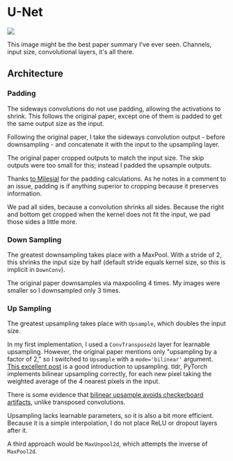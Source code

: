 # U-Net

![](https://lmb.informatik.uni-freiburg.de/people/ronneber/u-net/u-net-architecture.png)

This image might be the best paper summary I've ever seen. Channels, input size, convolutional layers, it's all there.

## Architecture

### Padding

The sideways convolutions do not use padding, allowing the activations to shrink. This follows the original paper, except one of them is padded to get the same output size as the input.

Following the original paper, I take the sideways convolution output - before downsampling - and concatenate it with the input to the upsampling layer.

The original paper cropped outputs to match the input size. The skip outputs were too small for this; instead I padded the upsample outputs.

Thanks [to Milesial](https://github.com/milesial/Pytorch-UNet/blob/master/unet/unet_parts.py) for the padding calculations. As he notes in a comment to an issue, padding is if anything superior to cropping because it preserves information.

We pad all sides, because a convolution shrinks all sides. Because the right and bottom get cropped when the kernel does not fit the input, we pad those sides a little more.

### Down Sampling

The greatest downsampling takes place with a MaxPool. With a stride of 2, this shrinks the input size by half (default stride equals kernel size, so this is implicit in `DownConv`).

The original paper downsamples via maxpooling 4 times. My images were smaller so I downsampled only 3 times.

### Up Sampling

The greatest upsampling takes place with `Upsample`, which doubles the input size.

In my first implementation, I used a `ConvTranspose2d` layer for learnable upsampling. However, the original paper mentions only "upsampling by a factor of 2," so I switched to `Upsample` with a `mode='bilinear'` argument. [This excellent post](https://machinethink.net/blog/coreml-upsampling/) is a good introduction to upsampling. tldr, PyTorch implements bilinear upsampling correctly, for each new pixel taking the weighted average of the 4 nearest pixels in the input.

There is some evidence that [bilinear upsample avoids checkerboard artifacts](https://distill.pub/2016/deconv-checkerboard/), unlike transposed convolutions.

Upsampling lacks learnable parameters, so it is also a bit more efficient. Because it is a simple interpolation, I do not place ReLU or dropout layers after it.

A third approach would be `MaxUnpool2d`, which attempts the inverse of `MaxPool2d`.
